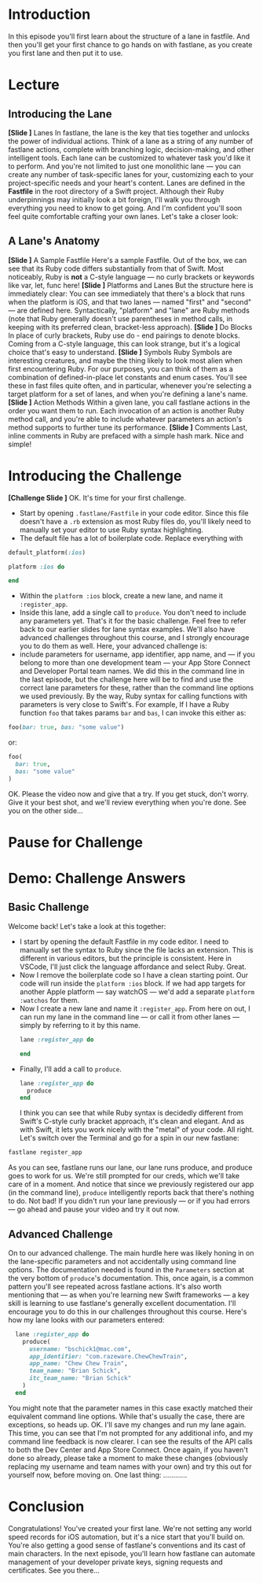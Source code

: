 # Introduction
In this episode you'll first learn about the structure of a lane in fastfile. And then you'll get your first chance to go hands on with fastlane, as you create you first lane and then put it to use.
# Lecture
## Introducing the Lane
**[Slide ]** Lanes
In fastlane, the lane is the key that ties together and unlocks the power of individual actions. Think of a lane as a string of any number of fastlane actions, complete with branching logic, decision-making, and other intelligent tools. Each lane can be customized to whatever task you'd like it to perform. And you're not limited to just one monolithic lane — you can create any number of task-specific lanes for your, customizing each to your project-specific needs and your heart's content.
Lanes are defined in the **Fastfile** in the root directory of a Swift project. Although their Ruby underpinnings may initially look a bit foreign, I'll walk you through everything you need to know to get going. And I'm confident you'll soon feel quite comfortable crafting your own lanes. Let's take a closer look:
## A Lane's Anatomy
<!-- Get these slids from the previous 1.6 -->
**[Slide ]** A Sample Fastfile
Here's a sample Fastfile. Out of the box, we can see that its Ruby code differs substantially from that of Swift. Most noticeably, Ruby is **not** a C-style language — no curly brackets or keywords like var, let, func here! 
**[Slide ]** Platforms and Lanes
But the structure here is immediately clear: You can see immediately that there's a block that runs when the platform is iOS, and that two lanes — named "first" and "second" — are defined here. Syntactically, "platform" and "lane" are Ruby methods (note that Ruby generally doesn't use parentheses in method calls, in keeping with its preferred clean, bracket-less approach). 
**[Slide ]** Do Blocks
In place of curly brackets, Ruby use do - end pairings to denote blocks. Coming from a C-style language, this can look strange, but it's a logical choice that's easy to understand.
**[Slide ]** Symbols
Ruby Symbols are interesting creatures, and maybe the thing likely to look most alien when first encountering Ruby. For our purposes, you can think of them as a combination of defined-in-place let constants and enum cases. You'll see these in fast files quite often, and in particular, whenever you're selecting a target platform for a set of lanes, and when you're defining a lane's name.
**[Slide ]** Action Methods
Within a given lane, you call fastlane actions in the order you want them to run. Each invocation of an action is another Ruby method call, and you're able to include whatever parameters an action's method supports to further tune its performance.
**[Slide ]** Comments
Last,  inline comments in Ruby are prefaced with a simple hash mark. Nice and simple!
# Introducing the Challenge
**[Challenge Slide ]**
OK. It's time for your first challenge. 
- Start by opening `.fastlane/Fastfile` in your code editor. Since this file doesn't have a `.rb` extension as most Ruby files do, you'll likely need to manually set your editor to use Ruby syntax highlighting. 
- The default file has a lot of boilerplate code. Replace everything with
```ruby
default_platform(:ios)

platform :ios do

end
```
- Within the `platform :ios` block, create a new lane, and name it `:register_app`.
- Inside this lane, add a single call to `produce`. You don't need to include any parameters yet.
That's it for the basic challenge. Feel free to refer back to our earlier slides for lane syntax examples.
We'll also have advanced challenges throughout this course, and I strongly encourage you to do them as well. Here, your advanced challenge is: 
- include parameters for username, app identifier, app name, and — if you belong to more than one development team — your App Store Connect and Developer Portal team names.
We did this in the command line in the last episode, but the challenge here will be to find and use the correct lane parameters for these, rather than the command line options we used previously. 
By the way, Ruby syntax for calling functions with parameters is very close to Swift's. For example, If I have a Ruby function `foo` that takes params `bar` and `bas`, I can invoke this either as:
```ruby
foo(bar: true, bas: "some value")
```
or:
```ruby
foo(
  bar: true,
  bas: "some value"
)
```
OK. Please the video now and give that a try. If you get stuck, don't worry. Give it your best shot, and we'll review everything when you're done. See you on the other side…
# Pause for Challenge
# Demo: Challenge Answers
## Basic Challenge
Welcome back! Let's take a look at this together:
- I start by opening the default Fastfile in my code editor. I need to manually set the syntax to Ruby since the file lacks an extension. This is different in various editors, but the principle is consistent. Here in VSCode, I'll just click the language affordance and select Ruby. Great.
- Now I remove the boilerplate code so I have a clean starting point. Our code will run inside the `platform :ios` block. If we had app targets for another Apple platform — say watchOS — we'd add a separate `platform :watchos` for them.
- Now I create a new lane and name it `:register_app`. From here on out, I can run my lane in the command line — or call it from other lanes — simply by referring to it by this name.
	```ruby
	lane :register_app do

	end
	```
- Finally, I'll add a call to `produce`. 
	```ruby
	lane :register_app do
	  produce
	end
	```
	I think you can see that while Ruby syntax is decidedly different from Swift's C-style curly bracket approach, it's clean and elegant. And as with Swift, it lets you work nicely with the "metal" of your code.
All right. Let's switch over the Terminal and go for a spin in our new fastlane:
```ruby
fastlane register_app
```
As you can see, fastlane runs our lane, our lane runs produce, and produce goes to work for us. We're still prompted for our creds, which we'll take care of in a moment. And notice that since we previously registered our app (in the command line), `produce` intelligently reports back that there's nothing to do. Not bad!
If you didn't run your lane previously — or if you had errors — go ahead and pause your video and try it out now.
## Advanced Challenge
On to our advanced challenge. The main hurdle here was likely honing in on the lane-specific parameters and not accidentally using command line options. The documentation needed is found in the `Parameters` section at the very bottom of `produce`'s documentation. This, once again, is a common pattern you'll see repeated across fastlane actions. It's also worth mentioning that — as when you're learning new Swift frameworks — a key skill is learning to use fastlane's generally excellent documentation. I'll encourage you to do this in our challenges throughout this course.
Here's how my lane looks with our parameters entered:
```ruby
  lane :register_app do
    produce(
      username: "bschick1@mac.com",
      app_identifier: "com.razeware.ChewChewTrain",
      app_name: "Chew Chew Train",
      team_name: "Brian Schick",
      itc_team_name: "Brian Schick"
    )
  end
```
You might note that the parameter names in this case exactly matched their equivalent command line options. While that's usually the case, there are exceptions, so heads up.
OK. I'll save my changes and run my lane again. This time, you can see that I'm not prompted for any additional info, and my command line feedback is now clearer. I can see the results of the API calls to both the Dev Center and App Store Connect.
Once again, if you haven't done so already, please take a moment to make these changes (obviously replacing my username and team names with your own) and try this out for yourself now, before moving on.
One last thing: …………
<!-- Put a note here about starter/final projects after confirming team conventions. -->
# Conclusion
Congratulations! You've created your first lane. We're not setting any world speed records for iOS automation, but it's a nice start that you'll build on. You're also getting a good sense of fastlane's conventions and its cast of main characters. 
In the next episode, you'll learn how fastlane can automate management of your developer private keys, signing requests and certificates. See you there…

